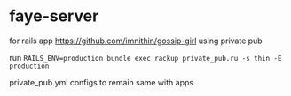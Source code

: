 # faye-server
for rails app https://github.com/imnithin/gossip-girl using private pub

run `RAILS_ENV=production bundle exec rackup private_pub.ru -s thin -E production`

private_pub.yml configs to remain same with apps
